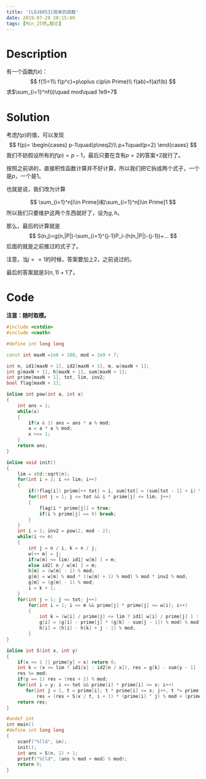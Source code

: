 ```yaml
---
title: '[LOJ6053]简单的函数'
date: 2019-07-29 20:15:09
tags: [Min_25筛,数论]
---
```


# Description

有一个函数$f(x)$：
$$
f(1)=1\\
f(p^c)=p\oplus c(p\in Prime)\\
f(ab)=f(a)f(b)
$$
求$\sum_{i=1}^nf(i)\quad mod\quad 1e9+7$

<!--more-->

# Solution

考虑$f(p)$的值，可以发现
$$
f(p)=
\begin{cases}
p-1\quad(p\neq2)\\
p+1\quad(p=2)
\end{cases}
$$
我们不妨假设所有的$f(p)=p-1$，最后只要在含有$p=2$的答案$+2$就行了。

按照之前讲的，直接积性函数计算并不好计算，所以我们把它拆成两个式子，一个是$p$，一个是$1$。

也就是说，我们改为计算

$$
\sum_{i=1}^n[i\in Prime]i和\sum_{i=1}^n[i\in Prime]1
$$
所以我们只要维护这两个东西就好了，设为$g,h$。

那么，最后的计算就是
$$
S(n,j)=g(n,|P|)-\sum_{i=1}^{j-1}P_i-(h(n,|P|)-(j-1))+...
$$
后面的就是之前推过的式子了。

注意，当$j==1$的时候，答案要加上$2$，之前说过的。

最后的答案就是$S(n,1)+1$了。

# Code

**注意：随时取模。**

```c++
#include <cstdio>
#include <cmath>

#define int long long

const int maxN =1e6 + 100, mod = 1e9 + 7;

int n, id1[maxN + 1], id2[maxN + 1], m, w[maxN + 1];
int g[maxN + 1], h[maxN + 1], sum[maxN + 1];
int prime[maxN + 1], tot, lim, inv2;
bool flag[maxN + 1];

inline int pow(int a, int x)
{
    int ans = 1;
    while(x)
    {
        if(x & 1) ans = ans * a % mod;
        a = a * a % mod;
        x >>= 1;
    }
    return ans;
}

inline void init()
{
    lim = std::sqrt(n);
    for(int i = 2; i <= lim; i++)
    {
        if(!flag[i]) prime[++ tot] = i, sum[tot] = (sum[tot - 1] + i) % mod;
        for(int j = 1; j <= tot && i * prime[j] <= lim; j++)
        {
            flag[i * prime[j]] = true;
            if(i % prime[j] == 0) break;
        }
    }
    int i = 1; inv2 = pow(2, mod - 2);
    while(i <= n)
    {
        int j = n / i, k = n / j;
        w[++ m] = j;
        if(w[m] <= lim) id1[ w[m] ] = m;
        else id2[ n / w[m] ] = m;
        h[m] = (w[m] - 1) % mod;
        g[m] = w[m] % mod * ((w[m] + 1) % mod) % mod * inv2 % mod;
        g[m] = (g[m] - 1) % mod;
        i = k + 1;
    }
    for(int j = 1; j <= tot; j++)
        for(int i = 1; i <= m && prime[j] * prime[j] <= w[i]; i++)
        {
            int k = (w[i] / prime[j] <= lim ? id1[ w[i] / prime[j] ] : id2[ n / (w[i] / prime[j]) ]);
            g[i] = (g[i] - prime[j] * (g[k] - sum[j - 1]) % mod) % mod;
            h[i] = (h[i] - h[k] + j - 1) % mod;
        }
}

inline int S(int x, int y)
{
    if(x <= 1 || prime[y] > x) return 0;
    int k = (x <= lim ? id1[x] : id2[n / x]), res = g[k] - sum[y - 1] - (h[k] - (y - 1));
    res %= mod;
    if(y == 1) res = (res + 2) % mod;
    for(int i = y; i <= tot && prime[i] * prime[i] <= x; i++) 
       for(int j = 1, t = prime[i]; t * prime[i] <= x; j++, t *= prime[i])
           res = (res + S(x / t, i + 1) * (prime[i] ^ j) % mod + (prime[i] ^ (j + 1)) % mod) % mod;
    return res;
}

#undef int
int main()
#define int long long
{
    scanf("%lld", &n);
    init();
    int ans = S(n, 1) + 1;
    printf("%lld", (ans % mod + mod) % mod);
    return 0;
}
```

